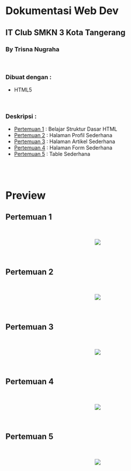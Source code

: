# Dokumentasi Web Dev 
## IT Club SMKN 3 Kota Tangerang
### By Trisna Nugraha

<br>

### Dibuat dengan :
- HTML5

<br>

### Deskripsi :
- [Pertemuan 1](https://github.com/trisnanugraha/it-club-repo/tree/master/pertemuan-1) : Belajar Struktur Dasar HTML
- [Pertemuan 2](https://github.com/trisnanugraha/it-club-repo/tree/master/pertemuan-2) : Halaman Profil Sederhana
- [Pertemuan 3](https://github.com/trisnanugraha/it-club-repo/tree/master/pertemuan-3) : Halaman Artikel Sederhana
- [Pertemuan 4](https://github.com/trisnanugraha/it-club-repo/tree/master/pertemuan-4) : Halaman Form Sederhana
- [Pertemuan 5](https://github.com/trisnanugraha/it-club-repo/tree/master/pertemuan-5) : Table Sederhana

<br>
<br>

# Preview
## Pertemuan 1

<br>
<p align="center"><img src="./preview/pertemuan-1.png"></p>

<br>

## Pertemuan 2

<br>
<p align="center"><img src="./preview/pertemuan-2.png"></p>

<br>

## Pertemuan 3

<br>
<p align="center"><img src="./preview/pertemuan-3.png"></p>

<br>

## Pertemuan 4

<br>
<p align="center"><img src="./preview/pertemuan-4.png"></p>

<br>

## Pertemuan 5

<br>
<p align="center"><img src="./preview/pertemuan-5.png"></p>

<br>